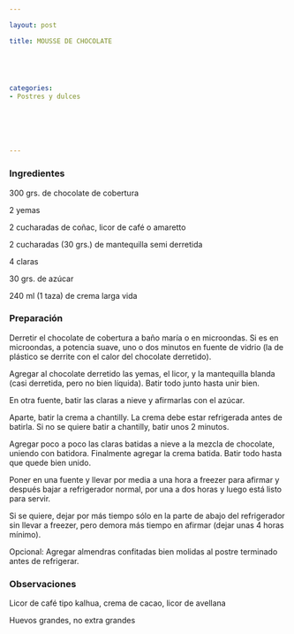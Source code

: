 ```yaml
---

layout: post

title: MOUSSE DE CHOCOLATE





categories:
- Postres y dulces






---
```


<h3>Ingredientes</h3>

300 grs. de chocolate de cobertura

2 yemas

2 cucharadas de coñac, licor de café o amaretto

2 cucharadas (30 grs.) de mantequilla semi derretida

4 claras

30 grs. de azúcar

240 ml (1 taza) de crema larga vida

<h3>Preparación</h3>

Derretir el chocolate de cobertura a baño maría o en microondas. Si es en microondas, a potencia suave, uno o dos minutos en fuente de vidrio (la de plástico se derrite con el calor del chocolate derretido).

Agregar al chocolate derretido las yemas, el licor, y la mantequilla blanda (casi derretida, pero no bien líquida). Batir todo junto hasta unir bien.

En otra fuente, batir las claras a nieve y afirmarlas con el azúcar.

Aparte, batir la crema a chantilly. La crema debe estar refrigerada antes de batirla. Si no se quiere batir a chantilly, batir unos 2 minutos.

Agregar poco a poco las claras batidas a nieve a la mezcla de chocolate, uniendo con batidora. Finalmente agregar la crema batida. Batir todo hasta que quede bien unido.

Poner en una fuente y llevar por media a una hora a freezer para afirmar y después bajar a refrigerador normal, por una a dos horas y luego está listo para servir.

Si se quiere, dejar por más tiempo sólo en la parte de abajo del refrigerador sin llevar a freezer, pero demora más tiempo en afirmar (dejar unas 4 horas mínimo).

Opcional: Agregar almendras confitadas bien molidas al postre terminado antes de refrigerar.

<h3>Observaciones</h3>

Licor de café tipo kalhua, crema de cacao, licor de avellana

Huevos grandes, no extra grandes